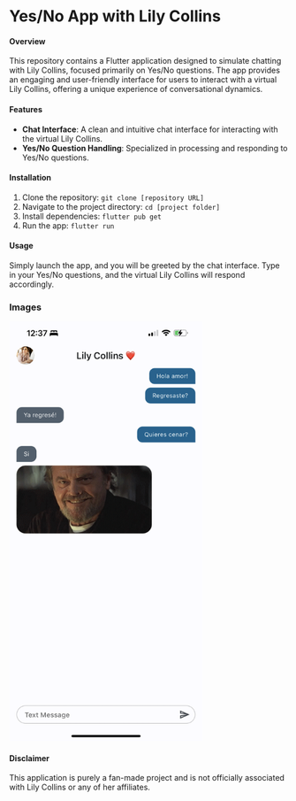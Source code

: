 # Yes/No App with Lily Collins

#### Overview
This repository contains a Flutter application designed to simulate chatting with Lily Collins, focused primarily on Yes/No questions. The app provides an engaging and user-friendly interface for users to interact with a virtual Lily Collins, offering a unique experience of conversational dynamics.

#### Features
- **Chat Interface**: A clean and intuitive chat interface for interacting with the virtual Lily Collins.
- **Yes/No Question Handling**: Specialized in processing and responding to Yes/No questions.

#### Installation
1. Clone the repository: `git clone [repository URL]`
2. Navigate to the project directory: `cd [project folder]`
3. Install dependencies: `flutter pub get`
4. Run the app: `flutter run`

#### Usage
Simply launch the app, and you will be greeted by the chat interface. Type in your Yes/No questions, and the virtual Lily Collins will respond accordingly.

### Images
<img src="IMG_3916.PNG" alt="Screenshot 1" width="350px">

#### Disclaimer
This application is purely a fan-made project and is not officially associated with Lily Collins or any of her affiliates.